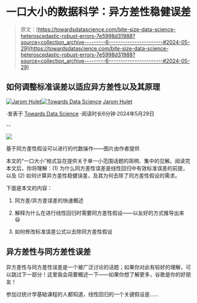 # 一口大小的数据科学：异方差性稳健误差

> 原文：[https://towardsdatascience.com/bite-size-data-science-heteroscedastic-robust-errors-7e5998d31988?source=collection_archive---------6-----------------------#2024-05-29](https://towardsdatascience.com/bite-size-data-science-heteroscedastic-robust-errors-7e5998d31988?source=collection_archive---------6-----------------------#2024-05-29)

## 如何调整标准误差以适应异方差性以及其原理

[](https://medium.com/@jarom.hulet?source=post_page---byline--7e5998d31988--------------------------------)[![Jarom Hulet](../Images/0fdeb1a2df90cccdd8f2f4b84d5e54eb.png)](https://medium.com/@jarom.hulet?source=post_page---byline--7e5998d31988--------------------------------)[](https://towardsdatascience.com/?source=post_page---byline--7e5998d31988--------------------------------)[![Towards Data Science](../Images/a6ff2676ffcc0c7aad8aaf1d79379785.png)](https://towardsdatascience.com/?source=post_page---byline--7e5998d31988--------------------------------) [Jarom Hulet](https://medium.com/@jarom.hulet?source=post_page---byline--7e5998d31988--------------------------------)

·发表于 [Towards Data Science](https://towardsdatascience.com/?source=post_page---byline--7e5998d31988--------------------------------) ·阅读时长6分钟·2024年5月29日

--

![](../Images/d45b1d7dcd374da78f606854622eb845.png)

基于同方差性假设可以进行的代数操作——图片由作者提供

本文的“一口大小”格式旨在提供关于单一小范围话题的简明、集中的见解。阅读完本文后，你将理解：(1) 为什么同方差性误差是线性回归中有效标准误差的前提，以及 (2) 如何计算异方差性稳健误差，及其为何去除了同方差性假设的需求。

下面是本文的内容：

1.  同方差/异方差误差的快速概述

1.  解释为什么在进行线性回归时需要同方差性假设——以友好的方式推导出来 😃

1.  如何修改标准误差公式以去除同方差性假设

## **异方差性与同方差性误差**

异方差性与同方差性误差是一个被广泛讨论的话题；如果你对此有较好的理解，可以跳过下一部分！这里我会简要概述一下——如果你想了解更多，谷歌是你的好朋友！

参加过统计学基础课程的人都知道，线性回归的一个关键假设是……
